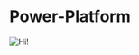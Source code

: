 # Power-Platform
![Hi!](https://github.com/user-attachments/assets/bcf20c8c-b0de-4d13-ba9d-6da3f2942149)

